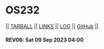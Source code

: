 # OS232

|| [TARBALL](SandBox/samuelcodingjourney.tar.xz) || [LINKS](LINKS/) || [LOG](TXT/mylog.txt) || [GitHub](https://github.com/samuelcodingjourney/os232/) ||

#### REV06: Sat 09 Sep 2023 04:00
